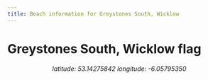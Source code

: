 ```yaml
---
title: Beach information for Greystones South, Wicklow
---
```

# Greystones South, Wicklow <span class="material-icons blue-flag">flag</span>

<div align="center"><i>latitude: 53.14275842 longitude: -6.05795350</i></div>